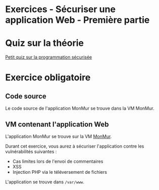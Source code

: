 # Exercices - Sécuriser une application Web - Première partie

# Quiz sur la théorie   

[Petit quiz sur la programmation sécurisée](https://forms.office.com/r/WQ3z1mgvdJ)  

# Exercice obligatoire  

## Code source  

Le code source de l'application MonMur se trouve dans la VM MonMur.

## VM contenant l'application Web  

L'application MonMur se trouve sur la VM [MonMur](../labo/Installation_MonMur_VirtualBox.md).

Durant cet exercice, vous aurez à sécuriser l'application contre les vulnérabilités suivantes :  

- Cas limites lors de l'envoi de commentaires  
- XSS  
- Injection PHP via le téléversement de fichiers  

L'application se trouve dans `/var/www`.
